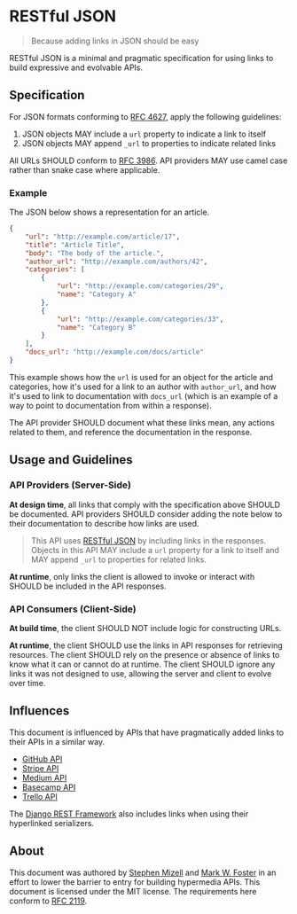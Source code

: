 # RESTful JSON
> Because adding links in JSON should be easy

RESTful JSON is a minimal and pragmatic specification for using links to build
expressive and evolvable APIs.

## Specification

For JSON formats conforming to [RFC 4627](https://tools.ietf.org/html/rfc4627),
apply the following guidelines:

1. JSON objects MAY include a `url` property to indicate a link to itself
2. JSON objects MAY append `_url` to properties to indicate related links

All URLs SHOULD conform to [RFC 3986](https://tools.ietf.org/html/rfc3986). API
providers MAY use camel case rather than snake case where applicable.

### Example

The JSON below shows a representation for an article.

``` json
{
    "url": "http://example.com/article/17",
    "title": "Article Title",
    "body": "The body of the article.",
    "author_url": "http://example.com/authors/42",
    "categories": [
        {
            "url": "http://example.com/categories/29",
            "name": "Category A"
        },
        {
            "url": "http://example.com/categories/33",
            "name": "Category B"
        }
    ],
    "docs_url": "http://example.com/docs/article"
}
```

This example shows how the `url` is used for an object for the article and
categories, how it's used for a link to an author with `author_url`, and how
it's used to link to documentation with `docs_url` (which is an example of a way
to point to documentation from within a response).

The API provider SHOULD document what these links mean, any actions related to
them, and reference the documentation in the response.

## Usage and Guidelines

### API Providers (Server-Side)

**At design time**, all links that comply with the specification above SHOULD be
documented. API providers SHOULD consider adding the note below to their
documentation to describe how links are used.

> This API uses [RESTful JSON](https://restfuljson.org) by including links in the
> responses. Objects in this API MAY include a `url` property for a link to
> itself and MAY append `_url` to properties for related links.

**At runtime**, only links the client is allowed to invoke or interact with SHOULD be
included in the API responses. 

### API Consumers (Client-Side)

**At build time**, the client SHOULD NOT include logic for constructing URLs.

**At runtime**, the client SHOULD use the links in API responses for retrieving
resources. The client SHOULD rely on the presence or absence of links to know
what it can or cannot do at runtime. The client SHOULD ignore any links it was
not designed to use, allowing the server and client to evolve over time.

## Influences

This document is influenced by APIs that have pragmatically added links to their
APIs in a similar way.

- [GitHub API](https://developer.github.com/v3/)
- [Stripe API](https://stripe.com/docs/api)
- [Medium API](https://github.com/Medium/medium-api-docs)
- [Basecamp API](https://github.com/basecamp/bc3-api)
- [Trello API](https://developers.trello.com/advanced-reference)

The [Django REST Framework](http://www.django-rest-framework.org) also includes
links when using their hyperlinked serializers.

## About

This document was authored
by [Stephen Mizell](https://twitter.com/Stephen_Mizell)
and [Mark W. Foster](https://twitter.com/fosrias) in an effort to lower the barrier
to entry for building hypermedia APIs. This document is licensed under the MIT
license. The requirements here conform
to [RFC 2119](https://www.ietf.org/rfc/rfc2119.txt).
